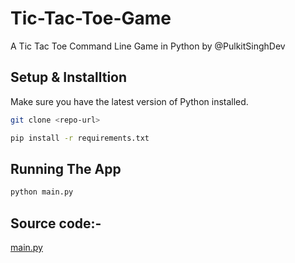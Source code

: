 # Tic-Tac-Toe-Game
A Tic Tac Toe Command Line Game in Python by @PulkitSinghDev
## Setup & Installtion

Make sure you have the latest version of Python installed.

```bash
git clone <repo-url>
```

```bash
pip install -r requirements.txt
```

## Running The App

```bash
python main.py
```
## Source code:-
[main.py](main.py)
